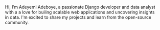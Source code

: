 Hi, I’m Adeyemi Adeboye, a passionate Django developer and data analyst with a a love for builing scalable web applications and uncovering insights in data. 
I'm excited to share my projects and learn from the open-source community.
